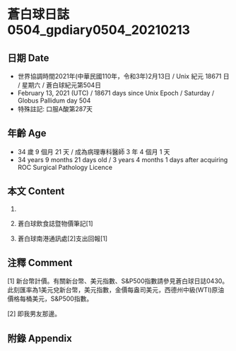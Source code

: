 [_metadata_:encoding]: - "utf-8"
[_metadata_:language]: - "zh-Hant-TW"
[_metadata_:fileformat]: - "markdown"
[_metadata_:MIME_type]: - "text/plain"
[_metadata_:markdown_version]: - "commonmark version 0.29"
[_metadata_:markdown_spec]: - "https://spec.commonmark.org/0.29/"

# 蒼白球日誌0504_gpdiary0504_20210213 #

## 日期 Date ##

* 世界協調時間2021年(中華民國110年，令和3年)2月13日 / Unix 紀元 18671 日 / 星期六 / 蒼白球紀元第504日
* February 13, 2021 (UTC) / 18671 days since Unix Epoch / Saturday / Globus Pallidum day 504
* 特殊註記: 口服A酸第287天

## 年齡 Age ##

* 34 歲 9 個月 21 天 / 成為病理專科醫師 3 年 4 個月 1 天
* 34 years 9 months 21 days old / 3 years 4 months 1 days after acquiring ROC Surgical Pathology Licence

## 本文 Content ##

1. 

    
2. 蒼白球飲食誌暨物價筆記[1]

    
3. 蒼白球南港通訊處[2]支出回報[1]

    

## 注釋 Comment ##

[1] 新台幣計價。有關新台幣、美元指數、S&P500指數請參見蒼白球日誌0430。此刻匯率為1美元兌新台幣，美元指數，金價每盎司美元，西德州中級(WTI)原油價格每桶美元，S&P500指數。


[2] 即我男友那邊。



## 附錄 Appendix ##

